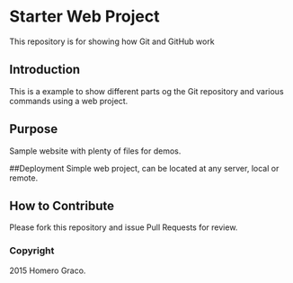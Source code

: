 # Starter Web Project
This repository is for showing how Git and GitHub work

## Introduction
This is a example to show different parts og the Git repository and various commands using a web project.

## Purpose
Sample website with plenty of files for demos.

##Deployment
Simple web project, can be located at any server, local or remote.

## How to Contribute
Please fork this repository and issue Pull Requests for review.

### Copyright
2015 Homero Graco.